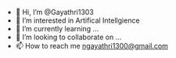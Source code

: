 - 👋 Hi, I’m @Gayathri1303
- 👀 I’m interested in Artifical Intellgience
- 🌱 I’m currently learning ...
- 💞️ I’m looking to collaborate on ...
- 📫 How to reach me ngayathri1300@gmail.com

<!---
Gayathri1303/Gayathri1303 is a ✨ special ✨ repository because its `README.md` (this file) appears on your GitHub profile.
You can click the Preview link to take a look at your changes.
--->
